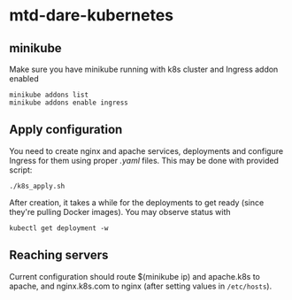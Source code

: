 # mtd-dare-kubernetes

## minikube
Make sure you have minikube running with k8s cluster and Ingress addon enabled
```
minikube addons list
minikube addons enable ingress
```

## Apply configuration
You need to create nginx and apache services, deployments and configure Ingress for them using proper _.yaml_ files. This may be done with provided script:
```
./k8s_apply.sh
```
After creation, it takes a while for the deployments to get ready (since they're pulling Docker images). You may observe status with
```
kubectl get deployment -w
```

## Reaching servers
Current configuration should route $(minikube ip) and apache.k8s to apache, and nginx.k8s.com to nginx (after setting values in `/etc/hosts`).